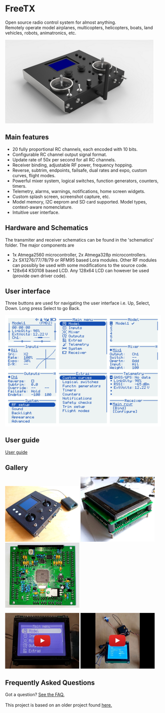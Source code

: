 # FreeTX
Open source radio control system for almost anything.  
Remotely operate model airplanes, multicopters, helicopters, boats, land vehicles, robots, animatronics, etc.
<p align="left">
<img src="doc/images/tx_views.jpg" width="480"/>
</p>

## Main features
- 20 fully proportional RC channels, each encoded with 10 bits.
- Configurable RC channel output signal format.
- Update rate of 50x per second for all RC channels.
- Receiver binding, adjustable RF power, frequency hopping.
- Reverse, subtrim, endpoints, failsafe, dual rates and expo, custom curves, flight modes.
- Powerful mixer system, logical switches, function generators, counters, timers.
- Telemetry, alarms, warnings, notifications, home screen widgets.
- Custom splash screen, screenshot capture, etc.
- Model memory, I2C eeprom and SD card supported. Model types, context-aware nomenclature.
- Intuitive user interface.

## Hardware and Schematics
The transmiter and receiver schematics can be found in the 'schematics' folder. 
The major components are
- 1x Atmega2560 microcontroller, 2x Atmega328p microcontrollers.
- 2x SX1276/77/78/79 or RFM95 based Lora modules. Other RF modules can possibly be used with some modifications to the source code.
- 128x64 KS0108 based LCD. Any 128x64 LCD can however be used (provide own driver code).

## User interface
Three buttons are used for navigating the user interface i.e. Up, Select, Down. Long press Select to go Back.
<p align="left">
<img src="doc/images/img1.svg"/>
</p>

## User guide
[User guide](doc/user_guide.md)

## Gallery
<p align="left">
<img src="doc/images/img6.jpg" width="240"/>
<img src="doc/images/img2.jpg" width="240"/>
<img src="doc/images/img4.jpg" width="240"/>
</p>

[<img src="doc/images/yt.jpg" width="240"/>](https://www.youtube.com/watch?v=rDpRMRE8av0)
[<img src="doc/images/yt2.jpg" width="240"/>](https://www.youtube.com/watch?v=9EZkyRHkMpg)

## Frequently Asked Questions
Got a question? [See the FAQ.](doc/faq.md)  
<br> This project is based on an older project found [here.](https://github.com/buk7456/Arduino-LoRa-RC-transmitter-and-reciever)
